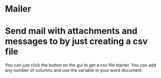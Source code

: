 # Mailer
<h1>Send mail with attachments and messages to by just creating a <strong>csv file</strong></h1>

<p>
You can just click the button on the gui to get a csv file starter. You can add any number of columns and use the variable in your word document.
</p>
